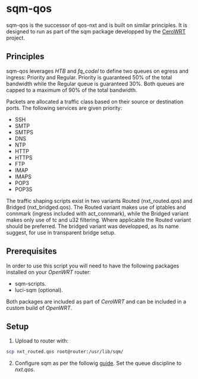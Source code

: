 sqm-qos
=======

sqm-qos is the successor of qos-nxt and is built on similar principles. It is designed to run as part of the sqm package developped by the [CeroWRT](https://github.com/dtaht) project.

## Principles

sqm-qos leverages *HTB* and *fq_codel* to define two queues on egress and ingress: Priority and Regular. Priority is guaranteed 50% of the total bandwidth while the Regular queue is guaranteed 30%. Both queues are capped to a maximum of 90% of the total bandwidth.

Packets are allocated a traffic class based on their source or destination ports. The following services are given priority:

- SSH
- SMTP
- SMTPS
- DNS
- NTP
- HTTP
- HTTPS
- FTP
- IMAP
- IMAPS
- POP3
- POP3S

The traffic shaping scripts exist in two variants Routed (nxt_routed.qos) and Bridged (nxt_bridged.qos). The Routed variant makes use of iptables and connmark (ingress included with act_connmark), while the Bridged variant makes only use of tc and u32 filtering. Where applicable the Routed variant should be preferred. The bridged variant was developped, as its name suggest, for use in transparent bridge setup.

## Prerequisites

In order to use this script you will need to have the following packages installed on your *OpenWRT* router:

- sqm-scripts.
- luci-sqm (optional).

Both packages are included as part of *CeroWRT* and can be included in a custom build of *OpenWRT*.

## Setup

1) Upload to router with:

```bash
scp nxt_routed.qos root@router:/usr/lib/sqm/
```

2) Configure sqm as per the followig [guide](http://www.bufferbloat.net/projects/cerowrt/wiki/Setting_up_SQM_for_CeroWrt_310). Set the queue discipline to *nxt.qos*.
